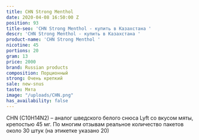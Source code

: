 ```yaml
---
title: CHN Strong Menthol
date: 2020-04-08 16:50:00 Z
position: 93
title-seo: 'CHN Strong Menthol - купить в Казахстана '
descr: 'CHN Strong Menthol - купить в Казахстана '
product-name: 'CHN Strong Menthol '
nicotine: 45
portions: 20
gram: 13
price: 2000
brand: Russian products
composition: Порционный
strong: Очень крепкий
sale: new-snus
taste: Мята
image: "/uploads/CHN.png"
has_availability: false
---
```


CHN (C10H14N2) – аналог шведского белого снюса Lyft со вкусом мяты, крепостью 45 мг. По многим отзывам реальное количество пакетов около 30 штук (на этикетке указано 20)